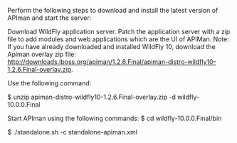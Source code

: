Perform the following steps to download and install the latest version of APIman and start the server:

Download WildFly application server.
Patch the application server with a zip file to add modules and web applications which are the UI of APIMan.
Note: If you have already downloaded and installed WildFly 10, download the Apiman overlay zip file: http://downloads.jboss.org/apiman/1.2.6.Final/apiman-distro-wildfly10-1.2.6.Final-overlay.zip.

Use the following command:

$ unzip apiman-distro-wildfly10-1.2.6.Final-overlay.zip -d wildfly-10.0.0.Final

Start APIman using the following commands:
$ cd wildfly-10.0.0.Final/bin

$ ./standalone.sh -c standalone-apiman.xml
